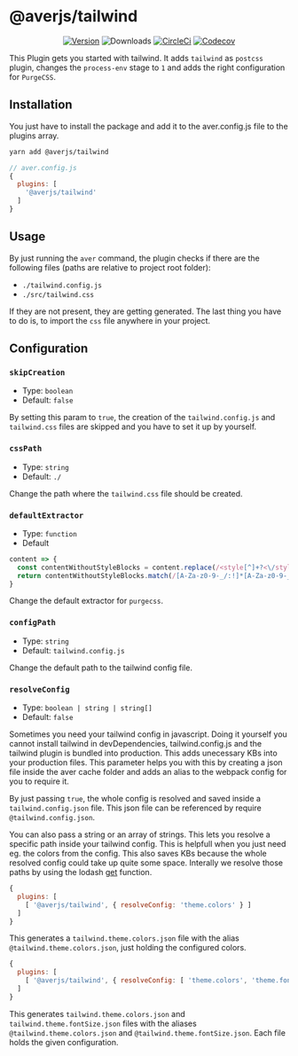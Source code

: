 # @averjs/tailwind

<p align="center">
    <a href="https://www.npmjs.com/package/@averjs/tailwind"><img src="https://badgen.net/npm/v/@averjs/tailwind?icon=npm" alt="Version"></a>
    <img src="https://img.shields.io/npm/dm/@averjs/tailwind.svg" alt="Downloads"></a>
    <a href="https://circleci.com/gh/exreplay/averjs-tailwind"><img src="https://circleci.com/gh/exreplay/averjs-tailwind.svg?style=shield" alt="CircleCi"></a>
    <a href="https://codecov.io/gh/exreplay/averjs-tailwind"><img src="https://codecov.io/gh/exreplay/averjs-tailwind/branch/development/graph/badge.svg" alt="Codecov"></a>
</p>

This Plugin gets you started with tailwind. It adds `tailwind` as `postcss` plugin, changes the `process-env` stage to `1` and adds the right configuration for `PurgeCSS`.

## Installation

You just have to install the package and add it to the aver.config.js file to the plugins array.

```bash
yarn add @averjs/tailwind
```

```js
// aver.config.js
{
  plugins: [
    '@averjs/tailwind'
  ]
}
```

## Usage

By just running the `aver` command, the plugin checks if there are the following files (paths are relative to project root folder):

- `./tailwind.config.js`
- `./src/tailwind.css`

If they are not present, they are getting generated. The last thing you have to do is, to import the `css` file anywhere in your project.

## Configuration

### `skipCreation`

- Type: `boolean`
- Default: `false`

By setting this param to `true`, the creation of the `tailwind.config.js` and `tailwind.css` files are skipped and you have to set it up by yourself.

### `cssPath`

- Type: `string`
- Default: `./`

Change the path where the `tailwind.css` file should be created.

### `defaultExtractor`

- Type: `function`
- Default
```js
content => {
  const contentWithoutStyleBlocks = content.replace(/<style[^]+?<\/style>/gi, '');
  return contentWithoutStyleBlocks.match(/[A-Za-z0-9-_/:!]*[A-Za-z0-9-_/]+/g) || [];
}
```

Change the default extractor for `purgecss`. 

### `configPath`

- Type: `string`
- Default: `tailwind.config.js`

Change the default path to the tailwind config file.

### `resolveConfig`

- Type: `boolean | string | string[]`
- Default: `false`

Sometimes you need your tailwind config in javascript. Doing it yourself you cannot install tailwind in devDependencies, tailwind.config.js and the tailwind plugin is bundled into production. This adds unecessary KBs into your production files. This parameter helps you with this by creating a json file inside the aver cache folder and adds an alias to the webpack config for you to require it.

By just passing `true`, the whole config is resolved and saved inside a `tailwind.config.json` file. This json file can be referenced by require `@tailwind.config.json`.

You can also pass a string or an array of strings. This lets you resolve a specific path inside your tailwind config. This is helpfull when you just need eg. the colors from the config. This also saves KBs because the whole resolved config could take up quite some space. Interally we resolve those paths by using the lodash [get](https://lodash.com/docs/4.17.15#get) function.

```js
{
  plugins: [
    [ '@averjs/tailwind', { resolveConfig: 'theme.colors' } ]
  ]
}
```
This generates a `tailwind.theme.colors.json` file with the alias `@tailwind.theme.colors.json`, just holding the configured colors.

```js
{
  plugins: [
    [ '@averjs/tailwind', { resolveConfig: [ 'theme.colors', 'theme.fontSize' ] } ]
  ]
}
```
This generates `tailwind.theme.colors.json` and `tailwind.theme.fontSize.json` files with the aliases `@tailwind.theme.colors.json` and `@tailwind.theme.fontSize.json`. Each file holds the given configuration.